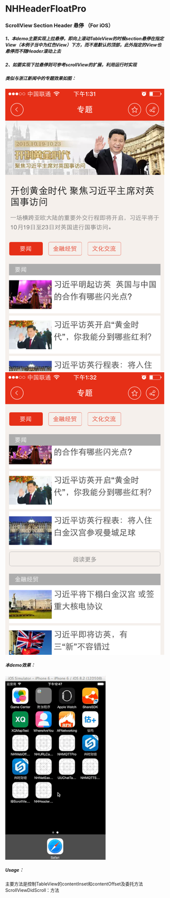 # NHHeaderFloatPro
### ScrollView Section Header 悬停 （For iOS）
##### 1、本demo主要实现上拉悬停，即向上滚动TableView的时候section悬停在指定View（本例子当中为红色View）下方，而不是默认的顶部，此外指定的View也悬停而不随Header滚动上去
##### 2、如要实现下拉悬停则可参考scrollView的扩展，利用运行时实现

##### 类似与浙江新闻中的专题效果如图：
![image](https://github.com/iFindTA/screenshots/blob/master/zhuanti_0.PNG)
![image](https://github.com/iFindTA/screenshots/blob/master/zhuanti_1.png)
##### 本demo效果：

![image](https://github.com/iFindTA/screenshots/blob/master/zhuanti_section_floating.gif)

##### Usage：
主要方法是控制TableView的contentInset和contentOffset及委托方法ScrollViewDidScroll：方法

